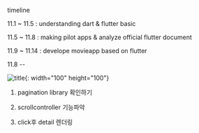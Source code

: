 timeline

11.1 ~ 11.5 : understanding dart & flutter basic

11.5 ~ 11.8 : making pilot apps & analyze official flutter document

11.9 ~ 11.14 : develope movieapp based on flutter


11.8 -- 

![title](https://user-images.githubusercontent.com/53465675/200480143-cc67078f-eb5f-459a-8351-4ecd5a9d44b1.png){: width="100" height="100"}


1) pagination library 확인하기

2) scrollcontroller 기능파악

3) click후 detail 렌더링
